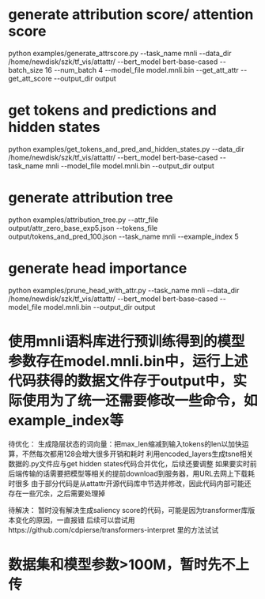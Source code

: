 # generate attribution score/ attention score
python examples/generate_attrscore.py --task_name mnli --data_dir /home/newdisk/szk/tf_vis/attattr/ --bert_model bert-base-cased --batch_size 16 --num_batch 4  --model_file model.mnli.bin --get_att_attr --get_att_score --output_dir output
# get tokens and predictions and hidden states
python examples/get_tokens_and_pred_and_hidden_states.py --data_dir /home/newdisk/szk/tf_vis/attattr/  --bert_model bert-base-cased  --task_name mnli --model_file model.mnli.bin --output_dir output
# generate attribution tree
python examples/attribution_tree.py --attr_file output/attr_zero_base_exp5.json --tokens_file output/tokens_and_pred_100.json --task_name mnli --example_index 5
# generate head importance
python examples/prune_head_with_attr.py --task_name mnli --data_dir /home/newdisk/szk/tf_vis/attattr/ --bert_model bert-base-cased --model_file model.mnli.bin  --output_dir output

# 使用mnli语料库进行预训练得到的模型参数存在model.mnli.bin中，运行上述代码获得的数据文件存于output中，实际使用为了统一还需要修改一些命令，如example_index等

待优化：
生成隐层状态的词向量：把max_len缩减到输入tokens的len以加快运算，不然每次都用128会增大很多开销和耗时
利用encoded_layers生成tsne相关数据的.py文件应与get hidden states代码合并优化，后续还要调整
如果要实时前后端传输的话需要把模型等相关的提前download到服务器，用URL去网上下载耗时很多
由于部分代码是从attattr开源代码库中节选并修改，因此代码内部可能还存在一些冗余，之后需要处理掉

待解决：
暂时没有解决生成saliency score的代码，可能是因为transformer库版本变化的原因，一直报错
后续可以尝试用https://github.com/cdpierse/transformers-interpret 里的方法试试

# 数据集和模型参数>100M，暂时先不上传
